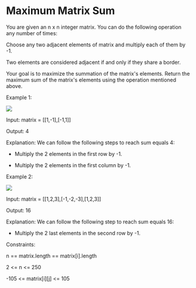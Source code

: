# Maximum Matrix Sum

You are given an n x n integer matrix. You can do the following operation any number of times:

Choose any two adjacent elements of matrix and multiply each of them by -1.

Two elements are considered adjacent if and only if they share a border.



Your goal is to maximize the summation of the matrix's elements. Return the maximum sum of the matrix's elements using the operation mentioned above.






Example 1:

<img src="https://assets.leetcode.com/uploads/2021/07/16/pc79-q2ex1.png">



Input: matrix = [[1,-1],[-1,1]]

Output: 4

Explanation: We can follow the following steps to reach sum equals 4:

- Multiply the 2 elements in the first row by -1.

- Multiply the 2 elements in the first column by -1.

Example 2:

<img src="https://assets.leetcode.com/uploads/2021/07/16/pc79-q2ex2.png">

Input: matrix = [[1,2,3],[-1,-2,-3],[1,2,3]]

Output: 16

Explanation: We can follow the following step to reach sum equals 16:

- Multiply the 2 last elements in the second row by -1.





Constraints:



n == matrix.length == matrix[i].length

2 <= n <= 250

-105 <= matrix[i][j] <= 105

